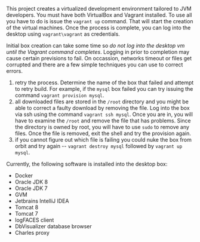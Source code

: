 This project creates a virtualized development environment tailored to JVM developers.  You must have both VirtualBox and Vagrant installed.  To use all you have
 to do is issue the `vagrant up` command.  That will start the creation of the virtual machines.  Once the process is complete, you can log into the desktop
using `vagrant\vagrant` as credentials. 


Initial box creation can take some time so _do not log into the desktop vm until the Vagrant command completes_.  Logging in prior to completion may cause
certain previsions to fail.  On occassion, networks timeout or files get corrupted and there are a few simple techniques you can use to correct errors.

1. retry the process.  Determine the name of the box that failed and attempt to retry build.  For example, if the `mysql` box failed you can
   try issuing the command `vagrant provision mysql`.
2. all downloaded files are stored in the `/root` directory and you might be able to correct a faulty download by removing the file.  Log
   into the box via ssh using the command `vagrant ssh mysql`.  Once you are in, you will have to examine the `/root` and remove the file
   that has problems.  Since the directory is owned by root, you will have to use `sudo` to remove any files.  Once the file is removed,
   exit the shell and try the provision again.
3. if you cannot figure out which file is failing you could nuke the box from orbit and try again -- `vagrant destroy mysql` followed by
   `vagrant up mysql`.

Currently, the following software is installed into the desktop box:

* Docker 
* Oracle JDK 8
* Oracle JDK 7
* GVM 
* Jetbrains IntelliJ IDEA 
* Tomcat 8 
* Tomcat 7 
* logFACES client 
* DbVisualizer database browser 
* Charles proxy 

